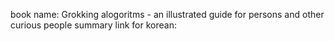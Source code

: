 book name: Grokking alogoritms - an illustrated guide for persons and other curious people 
summary link for korean: 